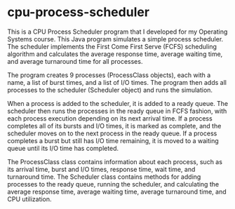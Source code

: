 # cpu-process-scheduler

This is a CPU Process Scheduler program that I developed for my Operating Systems course. This Java program simulates a simple process scheduler. The scheduler implements the First Come First Serve (FCFS) scheduling algorithm and calculates the average response time, average waiting time, and average turnaround time for all processes.

The program creates 9 processes (ProcessClass objects), each with a name, a list of burst times, and a list of I/O times. The program then adds all processes to the scheduler (Scheduler object) and runs the simulation.

When a process is added to the scheduler, it is added to a ready queue. The scheduler then runs the processes in the ready queue in FCFS fashion, with each process execution depending on its next arrival time. If a process completes all of its bursts and I/O times, it is marked as complete, and the scheduler moves on to the next process in the ready queue. If a process completes a burst but still has I/O time remaining, it is moved to a waiting queue until its I/O time has completed.

The ProcessClass class contains information about each process, such as its arrival time, burst and I/O times, response time, wait time, and turnaround time. The Scheduler class contains methods for adding processes to the ready queue, running the scheduler, and calculating the average response time, average waiting time, average turnaround time, and CPU utilization.
